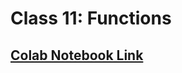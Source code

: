 # Class 11: Functions

## [Colab Notebook Link](https://colab.research.google.com/drive/1xwmIOzkq7m1WiokWO0RAz2EDc1v7BBcF?usp=sharing)
